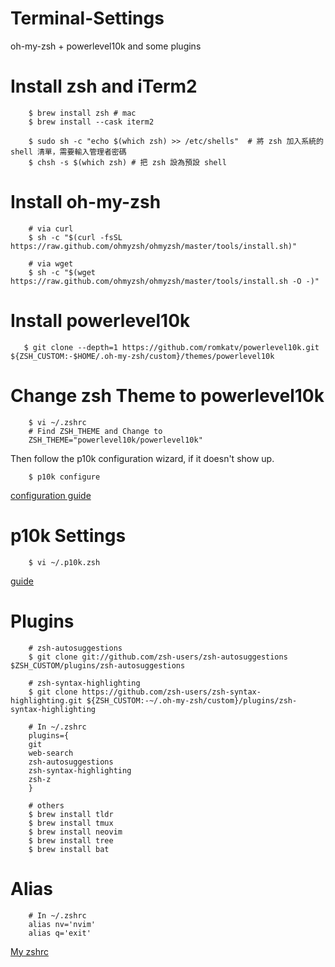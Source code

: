 # Terminal-Settings
oh-my-zsh + powerlevel10k and some plugins

# Install zsh and iTerm2
```shell
    $ brew install zsh # mac  
    $ brew install --cask iterm2
```
```
    $ sudo sh -c "echo $(which zsh) >> /etc/shells"  # 將 zsh 加入系統的 shell 清單，需要輸入管理者密碼
    $ chsh -s $(which zsh) # 把 zsh 設為預設 shell
```

# Install oh-my-zsh
```shell
    # via curl
    $ sh -c "$(curl -fsSL https://raw.github.com/ohmyzsh/ohmyzsh/master/tools/install.sh)"

    # via wget
    $ sh -c "$(wget https://raw.github.com/ohmyzsh/ohmyzsh/master/tools/install.sh -O -)"
```

# Install powerlevel10k
```shell
   $ git clone --depth=1 https://github.com/romkatv/powerlevel10k.git ${ZSH_CUSTOM:-$HOME/.oh-my-zsh/custom}/themes/powerlevel10k 
```
# Change zsh Theme to powerlevel10k
```shell
    $ vi ~/.zshrc
    # Find ZSH_THEME and Change to 
    ZSH_THEME="powerlevel10k/powerlevel10k"
```
Then follow the p10k configuration wizard, if it doesn't show up.
```
    $ p10k configure
```
[configuration guide](https://www.onejar99.com/terminal-iterm2-zsh-powerlevel10k/)
# p10k Settings
```
    $ vi ~/.p10k.zsh
```
[guide](https://onejar99.com/zsh-powerlevel10k-custom-config-note/#more-1016)
  
# Plugins  
```
    # zsh-autosuggestions
    $ git clone git://github.com/zsh-users/zsh-autosuggestions $ZSH_CUSTOM/plugins/zsh-autosuggestions

    # zsh-syntax-highlighting
    $ git clone https://github.com/zsh-users/zsh-syntax-highlighting.git ${ZSH_CUSTOM:-~/.oh-my-zsh/custom}/plugins/zsh-syntax-highlighting
```
```
    # In ~/.zshrc  
    plugins={
    git
    web-search
    zsh-autosuggestions
    zsh-syntax-highlighting
    zsh-z
    }

    # others 
    $ brew install tldr  
    $ brew install tmux  
    $ brew install neovim  
    $ brew install tree  
    $ brew install bat
```

# Alias
```
    # In ~/.zshrc
    alias nv='nvim'
    alias q='exit'
```

[My zshrc](https://github.com/kkai0828/Terminal-Settings/blob/main/.zshrc)

